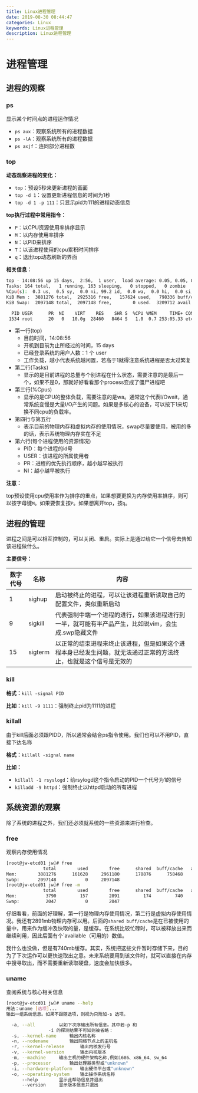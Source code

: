 ```yaml
---
title: Linux进程管理
date: 2019-08-30 08:44:47
categories: Linux
keywords: Linux进程管理
description: Linux进程管理
---
```


# 进程管理

## 进程的观察

### ps

显示某个时间点的进程运作情况

- `ps aux`：观察系统所有的进程数据
- `ps -lA`：观察系统所有的进程数据
- `ps axjf`：连同部分进程数

### top

**动态观察进程的变化：**

- `top`：预设5秒来更新进程的画面
- `top -d 1`：设置更新进程信息的时间为1秒
- `top -d 1 -p 111`：只显示pid为111的进程动态信息

**top执行过程中常用指令：**

- `P`：以CPU资源使用率排序显示
- `M`：以内存使用率排序
- `N`：以PID来排序
- `T`：以该进程使用的cpu累积时间排序
- `q`：退出top动态刷新的界面

**相关信息：**

```bash
top - 14:08:56 up 15 days,  2:56,  1 user,  load average: 0.05, 0.05, 0.05
Tasks: 164 total,   1 running, 163 sleeping,   0 stopped,   0 zombie
%Cpu(s):  0.3 us,  0.5 sy,  0.0 ni, 99.2 id,  0.0 wa,  0.0 hi,  0.0 si,  0.0 st
KiB Mem :  3881276 total,  2925316 free,   157624 used,   798336 buff/cache
KiB Swap:  2097148 total,  2097148 free,        0 used.  3209712 avail Mem 

  PID USER      PR  NI    VIRT    RES    SHR S  %CPU %MEM     TIME+ COMMAND                                       
 1534 root      20   0   10.0g  28460   8464 S   1.0  0.7 253:05.33 etcd 
```

- 第一行(top)
  - 目前时间，14:08:56
  - 开机到目前为止所经过的时间，15 days
  - 已经登录系统的用户人数：1 个 user
  - 工作负载，越小代表系统越闲置，若高于1就得注意系统进程是否太过繁复
- 第二行(Tasks)
  - 显示的是目前进程的总量与个别进程在什么状态，需要注意的是最后一个，如果不是0，那就好好看看那个process变成了僵尸进程吧
- 第三行(%Cpus)
  - 显示的是CPU的整体负载，需要注意的是wa。通常这个代表I/Owait，通常系统变慢是大量I/O产生的问题。如果是多核心的设备，可以按下1来切换不同cpu的负载率。
- 第四行与第五行
  - 表示目前的物理内存和虚拟内存的使用情况，swap尽量要使用，被用的多的话，表示系统物理内存实在不足
- 第六行(每个进程使用的资源情况)
  - PID：每个进程的id号
  - USER：该进程的所属使用者
  - PR：进程的优先执行顺序，越小越早被执行
  - NI：越小越早被执行

**注意：**

top预设使用cpu使用率作为排序的重点，如果想要更换为内存使用率排序，则可以按字母键`M`。如果要恢复按`P`。如果想离开top，按`q`。

## 进程的管理

进程之间是可以相互控制的，可以关闭、重启。实际上是通过给它一个信号去告知该进程做什么。

**主要信号：**

| 数字代号 | 名称    | 内容                                                         |
| -------- | ------- | ------------------------------------------------------------ |
| 1        | sighup  | 启动被终止的进程，可以让该进程重新读取自己的配置文件，类似重新启动 |
| 9        | sigkill | 代表强制中端一个进程的进行，如果该进程进行到一半，就可能有半产品产生，比如说vim，会生成.swp隐藏文件 |
| 15       | sigterm | 以正常的结束进程来终止该进程，但是如果这个进程本身已经发生问题，就无法通过正常的方法终止，也就是这个信号是无效的 |

### kill

**格式：**`kill -signal PID`

**比如：**`kill -9 1111`：强制终止pid为1111的进程

### killall

由于kill后面必须跟PIDD，所以通常会结合ps指令使用。我们也可以不用PID，直接下达名称

**格式：**`killall -signal name`

**比如：**

- `killall -1 rsyslogd`：给rsylogd这个指令启动的PID一个代号为1的信号
- `killadd -9 httpd`：强制终止以httpd启动的所有进程

## 系统资源的观察

除了系统的进程之外，我们还必须就系统的一些资源来进行检查。

### free

观察内存使用情况

```bash
[root@jw-etcd01 jw]# free
              total        used        free      shared  buff/cache   available
Mem:        3881276      161628     2961180      178876      758468     3245956
Swap:       2097148           0     2097148
[root@jw-etcd01 jw]# free -m
              total        used        free      shared  buff/cache   available
Mem:           3790         157        2891         174         740        3169
Swap:          2047           0        2047
```

仔细看看，前面的好理解，第一行是物理内存使用情况，第二行是虚拟内存使用情况。我还有2891mb物理内存可以用。后面的`shared buff/cache`是在已被使用的量中，用来作为缓冲及快取的量，是缓存。在系统比较忙碌时，可以被释放出来而继续利用，因此后面有个`available（可用的）数值。

我什么也没做，但是有740mb缓存。其实，系统把这些文件暂时存储下来，目的为了下次运作可以更快速取出之意。未来系统要用到该文件时，就可以直接在内存中搜寻取出，而不需要重新读取硬盘，速度会加快很多。

### uname

查阅系统与核心相关信息

```bash
[root@jw-etcd01 jw]# uname --help
用法：uname [选项]...
输出一组系统信息。如果不跟随选项，则视为只附加-s 选项。

  -a, --all			以如下次序输出所有信息。其中若-p 和
				-i 的探测结果不可知则被省略：
  -s, --kernel-name		输出内核名称
  -n, --nodename		输出网络节点上的主机名
  -r, --kernel-release		输出内核发行号
  -v, --kernel-version		输出内核版本
  -m, --machine		输出主机的硬件架构名称,例如i686、x86_64、sw_64
  -p, --processor		输出处理器类型或"unknown"
  -i, --hardware-platform	输出硬件平台或"unknown"
  -o, --operating-system	输出操作系统名称
      --help		显示此帮助信息并退出
      --version		显示版本信息并退出
```

